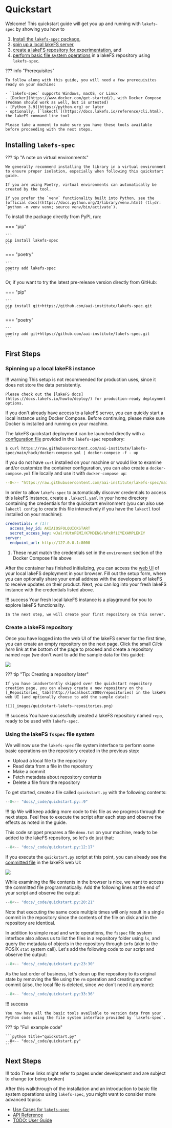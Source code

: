 # Quickstart

Welcome! This quickstart guide will get you up and running with `lakefs-spec` by showing you how to

1. [Install the `lakefs-spec` package](#installing),
1. [spin up a local lakeFS server](#spinning-up-a-local-lakefs-instance),
1. [create a lakeFS repository for experimentation](#create-a-lakefs-repository), and
1. [perform basic file system operations](#using-the-lakefs-fsspec-file-system)
in a lakeFS repository using `lakefs-spec`.

??? info "Prerequisites"

    To follow along with this guide, you will need a few prerequisites ready on your machine:

    - `lakefs-spec` supports Windows, macOS, or Linux
    - [Docker](https://www.docker.com/get-started/), with Docker Compose (Podman should work as well, but is untested)
    - [Python 3.9](https://python.org) or later
    - optionally, [`lakectl`](https://docs.lakefs.io/reference/cli.html), the lakeFS command line tool

    Please take a moment to make sure you have these tools available before proceeding with the next steps.

## Installing `lakefs-spec`

??? tip "A note on virtual environments"

    We generally recommend installing the library in a virtual environment to ensure proper isolation, especially when following this quickstart guide.

    If you are using Poetry, virtual environments can automatically be created by the tool.

    If you prefer the `venv` functionality built into Python, see the [official docs](https://docs.python.org/3/library/venv.html) (tl;dr: `python -m venv venv; source venv/bin/activate`).

To install the package directly from PyPI, run:

=== "pip"

    ```
    pip install lakefs-spec
    ```

=== "poetry"

    ```
    poetry add lakefs-spec
    ```

Or, if you want to try the latest pre-release version directly from GitHub:

=== "pip"

    ```
    pip install git+https://github.com/aai-institute/lakefs-spec.git
    ```

=== "poetry"

    ```
    poetry add git+https://github.com/aai-institute/lakefs-spec.git
    ```

## First Steps

### Spinning up a local lakeFS instance

!!! warning
    This setup is not recommended for production uses, since it does not store the data persistently.

    Please check out the [lakeFS docs](https://docs.lakefs.io/howto/deploy/) for production-ready deployment options.

If you don't already have access to a lakeFS server, you can quickly start a local instance using Docker Compose. Before continuing, please make sure Docker is installed and running on your machine.

The lakeFS quickstart deployment can be launched directly with a [configuration file](https://github.com/aai-institute/lakefs-spec/blob/main/hack/docker-compose.yml) provided in the `lakefs-spec` repository:

```shell
$ curl https://raw.githubusercontent.com/aai-institute/lakefs-spec/main/hack/docker-compose.yml | docker-compose -f - up
```

If you do not have `curl` installed on your machine or would like to examine and/or customize the container configuration, you can also create a `docker-compose.yml` file locally and use it with `docker-compose up`:

```yaml title="docker-compose.yml"
--8<-- "https://raw.githubusercontent.com/aai-institute/lakefs-spec/main/hack/docker-compose.yml:3:"
```

In order to allow `lakefs-spec` to automatically discover credentials to access this lakeFS instance, create a `.lakectl.yaml` in your home directory containing the credentials for the quickstart environment (you can also use `lakectl config` to create this file interactively if you have the `lakectl` tool installed on your machine):

```yaml title="~/.lakectl.yaml"
credentials: # (1)!
  access_key_id: AKIAIOSFOLQUICKSTART
  secret_access_key: wJalrXUtnFEMI/K7MDENG/bPxRfiCYEXAMPLEKEY
server:
  endpoint_url: http://127.0.0.1:8000
```

1. These must match the credentials set in the `environment` section of the Docker Compose file above

After the container has finished initializing, you can access the [web UI](http://localhost:8000) of your local lakeFS deployment in your browser. Fill out the setup form, where you can optionally share your email address with the developers of lakeFS to receive updates on their product. Next, you can log into your fresh lakeFS instance with the credentials listed above.

!!! success
    Your fresh local lakeFS instance is a playground for you to explore lakeFS functionality. 
    
    In the next step, we will create your first repository on this server.

### Create a lakeFS repository

Once you have logged into the web UI of the lakeFS server for the first time, you can create an empty repository on the next page.
Click the small _Click here_ link at the bottom of the page to proceed and create a repository named `repo` (we don't want to add the sample data for this guide):

![](_images/quickstart-lakefs-sample-repo.png)

??? tip "Tip: Creating a repository later"

    If you have inadvertently skipped over the quickstart repository creation page, you can always create a new repository on the [_Repositories_ tab](http://localhost:8000/repositories) in the lakeFS web UI (and optionally choose to add the sample data):

    ![](_images/quickstart-lakefs-repositories.png)

!!! success
    You have successfully created a lakeFS repository named `repo`, ready to be used with `lakefs-spec`.

### Using the lakeFS `fsspec` file system

We will now use the `lakefs-spec` file system interface to perform some basic operations on the repository created in the previous step:

* Upload a local file to the repository
* Read data from a file in the repository
* Make a commit
* Fetch metadata about repository contents
* Delete a file from the repository

To get started, create a file called `quickstart.py` with the following contents:

```python title="quickstart.py"
--8<-- "docs/_code/quickstart.py::9"
```

!!! tip
    We will keep adding more code to this file as we progress through the next steps.
    Feel free to execute the script after each step and observe the effects as noted in the guide.

This code snippet prepares a file `demo.txt` on your machine, ready to be added to the lakeFS repository, so let's do just that:

```python
--8<-- "docs/_code/quickstart.py:12:17"
```

If you execute the `quickstart.py` script at this point, you can already see the [committed file](http://localhost:8000/repositories/repo/object?ref=main&path=demo.txt) in the lakeFS web UI:

![](_images/quickstart-lakefs-ui.png)

While examining the file contents in the browser is nice, we want to access the committed file programmatically. Add the following lines at the end of your script and observe the output:

```python
--8<-- "docs/_code/quickstart.py:20:21"
```

Note that executing the same code multiple times will only result in a single commit in the repository since the contents of the file on disk and in the repository are identical.

In addition to simple read and write operations, the `fsspec` file system interface also allows us to list the files in a repository folder using `ls`, and query the metadata of objects in the repository through `info` (akin to the POSIX `stat` system call).
Let's add the following code to our script and observe the output:

```python
--8<-- "docs/_code/quickstart.py:23:30"
```

As the last order of business, let's clean up the repository to its original state by removing the file using the `rm` operation and creating another commit (also, the local file is deleted, since we don't need it anymore):

```python
--8<-- "docs/_code/quickstart.py:33:36"
```

!!! success

    You now have all the basic tools available to version data from your Python code using the file system interface provided by `lakefs-spec`.

??? tip "Full example code"

    ```python title="quickstart.py"
    --8<-- "docs/_code/quickstart.py"
    ```

## Next Steps

!!! todo
    These links might refer to pages under development and are subject to change (or being broken)

After this walkthrough of the installation and an introduction to basic file system operations using `lakefs-spec`, you might want to consider more advanced topics:

- [Use Cases for `lakefs-spec`](use-cases.md)
- [API Reference](reference/lakefs_spec/spec.md)
- [TODO: User Guide](guides/index.md)
